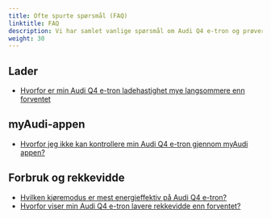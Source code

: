 ```yaml
---
title: Ofte spurte spørsmål (FAQ)
linktitle: FAQ
description: Vi har samlet vanlige spørsmål om Audi Q4 e-tron og prøver å svare på dem for deg.
weight: 30
---
```


## Lader

- [Hvorfor er min Audi Q4 e-tron ladehastighet mye langsommere enn forventet](whyhpcchargingslow)

## myAudi-appen

- [Hvorfor jeg ikke kan kontrollere min Audi Q4 e-tron gjennom myAudi appen?](myaudiconnectissue)
  
## Forbruk og rekkevidde

- [Hvilken kjøremodus er mest energieffektiv på Audi Q4 e-tron?](mostefficientmode)
- [Hvorfor viser min Audi Q4 e-tron lavere rekkevidde enn forventet?](lowrange)